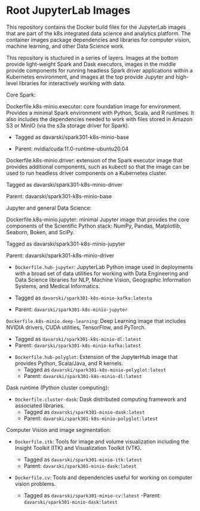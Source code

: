 # Root JupyterLab Images
This repository contains the Docker build files for the JupyterLab images that are part of the k8s integrated data science and analytics platform. The container images package dependencies and libraries for computer vision, machine learning, and other Data Science work.

This repository is stuctured in a series of layers. Images at the bottom provide light-weight Spark and Dask executors, images in the middle provide components for running headless Spark driver applications within a Kubernetes environment, and images at the top provide Jupyter and high-level libraries for interactively working with data.

Core Spark:


Dockerfile.k8s-minio.executor: core foundation image for environment. Provides a minimal Spark environment with Python, Scala, and R runtimes. It also includes the dependencies needed to work with files stored in Amazon S3 or MinIO (via the s3a storage driver for Spark).

- Tagged as davarski/spark301-k8s-minio-base

- Parent: nvidia/cuda:11.0-runtime-ubuntu20.04


Dockerfile.k8s-minio.driver: extension of the Spark executor image that provides additional components, such as kubectl so that the image can be used to run headless driver components on a Kubernetes cluster.

Tagged as davarski/spark301-k8s-minio-driver

Parent: davarski/spark301-k8s-minio-base

Jupyter and general Data Science:

Dockerfile.k8s-minio.jupyter: minimal Jupyter image that provdes the core components of the Scientific Python stack: NumPy, Pandas, Matplotlib, Seaborn, Boken, and SciPy.

Tagged as davarski/spark301-k8s-minio-jupyter

Parent: davarski/spark301-k8s-minio-driver

* `Dockerfile.hub-jupyter`: JupyterLab Python image used in deployments with a broad set of data utilities for working with Data Engineering and Data Science libraries for NLP, Machine Vision, Geographic Information Systems, and Medical Informatics.

- Tagged as `davarski/spark301-k8s-minio-kafka:latesta`

- Parent: `davarski/spark301-k8s-minio-jupyter`

`Dockerfile.k8s-minio.deep-learning`: Deep Learning image that includes NVIDIA drivers, CUDA utilities, TensorFlow, and PyTorch.

- Tagged as `davarski/spark301-k8s-minio-dl:latest`
- Parent: `davarski/spark301-k8s-minio-kafka:latest`

* `Dockerfile.hub-polyglot`: Extension of the JupyterHub image that provides Python, Scala/Java, and R kernels.
	- Tagged as `davarski/spark301-k8s-minio-polyglot:latest`
	- Parent: `davarski/spark301-k8s-minio-dl:latest`

Dask runtime (Python cluster computing):

* `Dockerfile.cluster-dask`: Dask distributed computing framework and associated libraries.
	- Tagged as `davarski/spark301-minio-dask:latest`
	- Parent: `davarski/spark301-k8s-minio-polyglot:latest`

Computer Vision and image segmentation:

* `Dockerfile.itk`: Tools for image and volume visualization including the Insight Toolkit (ITK) and Visualization Toolkit (VTK).
	- Tagged as `davarski/spark301-minio-itk:latest`
	- Parent: `davarski/spark301-minio-dask:latest`

* `Dockerfile.cv`: Tools and dependencies useful for working on computer vision problems.
	- Tagged as `davarski/spark301-minio-cv:latest`
	-Parent: `davarski/spark301-minio-dask:latest`
